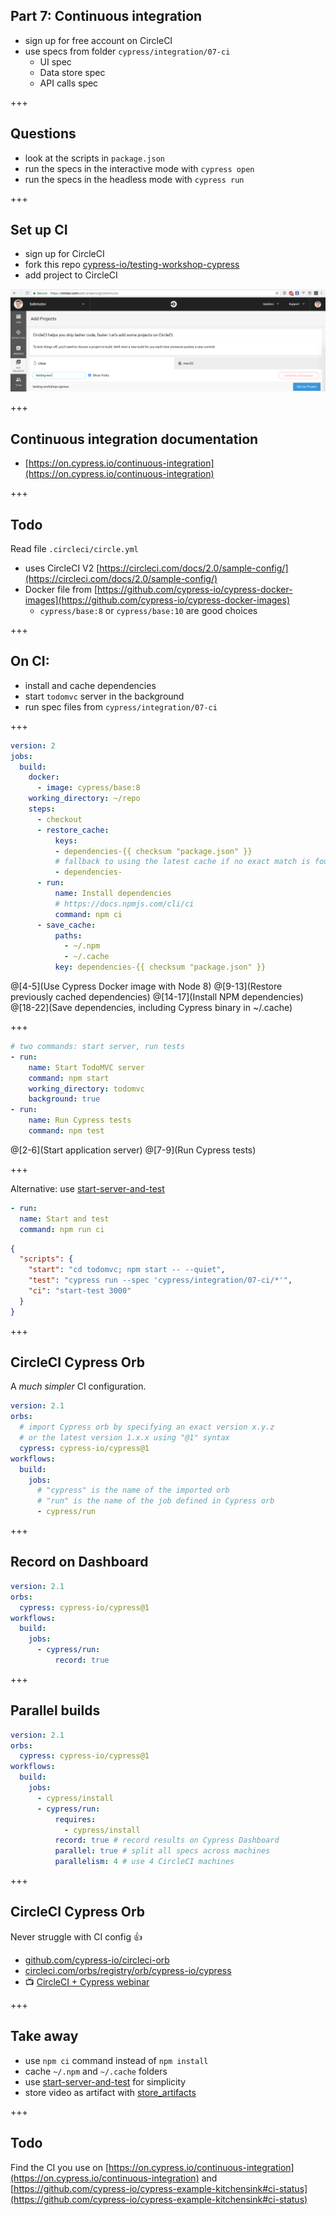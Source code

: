 ## Part 7: Continuous integration

- sign up for free account on CircleCI
- use specs from folder `cypress/integration/07-ci`
  - UI spec
  - Data store spec
  - API calls spec

+++

## Questions

- look at the scripts in `package.json`
- run the specs in the interactive mode with `cypress open`
- run the specs in the headless mode with `cypress run`

+++

## Set up CI

- sign up for CircleCI
- fork this repo [cypress-io/testing-workshop-cypress](https://github.com/cypress-io/testing-workshop-cypress)
- add project to CircleCI

![Add project](/slides/07-ci/img/add-project.png)

+++

## Continuous integration documentation

- [https://on.cypress.io/continuous-integration](https://on.cypress.io/continuous-integration)

+++

## Todo

Read file `.circleci/circle.yml`

- uses CircleCI V2 [https://circleci.com/docs/2.0/sample-config/](https://circleci.com/docs/2.0/sample-config/)
- Docker file from [https://github.com/cypress-io/cypress-docker-images](https://github.com/cypress-io/cypress-docker-images)
  - `cypress/base:8` or `cypress/base:10` are good choices

+++

## On CI:

- install and cache dependencies
- start `todomvc` server in the background
- run spec files from `cypress/integration/07-ci`

+++

```yaml
version: 2
jobs:
  build:
    docker:
      - image: cypress/base:8
    working_directory: ~/repo
    steps:
      - checkout
      - restore_cache:
          keys:
          - dependencies-{{ checksum "package.json" }}
          # fallback to using the latest cache if no exact match is found
          - dependencies-
      - run:
          name: Install dependencies
          # https://docs.npmjs.com/cli/ci
          command: npm ci
      - save_cache:
          paths:
            - ~/.npm
            - ~/.cache
          key: dependencies-{{ checksum "package.json" }}
```

@[4-5](Use Cypress Docker image with Node 8)
@[9-13](Restore previously cached dependencies)
@[14-17](Install NPM dependencies)
@[18-22](Save dependencies, including Cypress binary in ~/.cache)

+++

```yaml
# two commands: start server, run tests
- run:
    name: Start TodoMVC server
    command: npm start
    working_directory: todomvc
    background: true
- run:
    name: Run Cypress tests
    command: npm test
```

@[2-6](Start application server)
@[7-9](Run Cypress tests)

+++

Alternative: use [start-server-and-test](https://github.com/bahmutov/start-server-and-test)

```yaml
- run:
  name: Start and test
  command: npm run ci
```

```json
{
  "scripts": {
    "start": "cd todomvc; npm start -- --quiet",
    "test": "cypress run --spec 'cypress/integration/07-ci/*'",
    "ci": "start-test 3000"
  }
}
```

+++

## CircleCI Cypress Orb

A *much simpler* CI configuration.

```yaml
version: 2.1
orbs:
  # import Cypress orb by specifying an exact version x.y.z
  # or the latest version 1.x.x using "@1" syntax
  cypress: cypress-io/cypress@1
workflows:
  build:
    jobs:
      # "cypress" is the name of the imported orb
      # "run" is the name of the job defined in Cypress orb
      - cypress/run
```

+++

## Record on Dashboard

```yaml
version: 2.1
orbs:
  cypress: cypress-io/cypress@1
workflows:
  build:
    jobs:
      - cypress/run:
          record: true
```

+++

## Parallel builds

```yaml
version: 2.1
orbs:
  cypress: cypress-io/cypress@1
workflows:
  build:
    jobs:
      - cypress/install
      - cypress/run:
          requires:
            - cypress/install
          record: true # record results on Cypress Dashboard
          parallel: true # split all specs across machines
          parallelism: 4 # use 4 CircleCI machines
```

+++

## CircleCI Cypress Orb

Never struggle with CI config 👍

- [github.com/cypress-io/circleci-orb](https://github.com/cypress-io/circleci-orb)
- [circleci.com/orbs/registry/orb/cypress-io/cypress](https://circleci.com/orbs/registry/orb/cypress-io/cypress)
- 📺 [CircleCI + Cypress webinar](https://youtu.be/J-xbNtKgXfY)

+++

## Take away

- use `npm ci` command instead of `npm install`
- cache `~/.npm` and `~/.cache` folders
- use [start-server-and-test](https://github.com/bahmutov/start-server-and-test) for simplicity
- store video as artifact with [store_artifacts](https://circleci.com/docs/2.0/configuration-reference/#store_artifacts)

+++

## Todo

Find the CI you use on [https://on.cypress.io/continuous-integration](https://on.cypress.io/continuous-integration) and [https://github.com/cypress-io/cypress-example-kitchensink#ci-status](https://github.com/cypress-io/cypress-example-kitchensink#ci-status)
